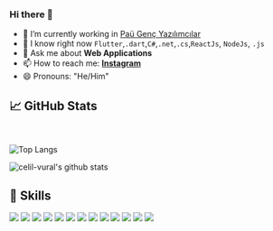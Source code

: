 
### Hi there 👋

- 🔭 I’m currently working in [Paü Genç Yazılımcılar](https://github.com/GencYazilimcilar)
- 🌱 I know right now `Flutter`,`.dart`,`C#`,`.net`,`.cs`,`ReactJs`, `NodeJs`, `.js`
- 💬 Ask me about **Web Applications**
- 📫 How to reach me: **[Instagram](https://instagram.com/celilvural__)**
- 😄 Pronouns: "He/Him"
## &#x1f4c8; GitHub Stats
<br/>

![Top Langs](https://github-readme-stats.vercel.app/api/top-langs/?username=celil-vural&layout=compact&hide=html,css,swift)

![celil-vural's github stats](https://github-readme-stats.vercel.app/api?username=celil-vural&show_icons=true&theme=tokyonight)

## 💼 Skills
![](https://img.shields.io/badge/C%23-%237210a0?style=for-the-badge&logo=c-sharp&logoColor=white)
![](https://img.shields.io/badge/Flutter-%2302569B?style=for-the-badge&logo=flutter&logoColor=white)
![](https://img.shields.io/badge/Javascript-ffb13b?style=for-the-badge&logo=javascript&logoColor=white)
![](https://img.shields.io/badge/Java-007396?style=for-the-badge&logo=Java&logoColor=white)
![](https://img.shields.io/badge/Spring-6DB33F?style=for-the-badge&logo=Spring&logoColor=white)
![](https://img.shields.io/badge/SpringBoot-6DB33F?style=for-the-badge&logo=SpringBoot&logoColor=white)
![](https://img.shields.io/badge/Node.js-339933?style=for-the-badge&logo=Node.js&logoColor=white)
![](https://img.shields.io/badge/Express-000000?style=for-the-badge&logo=Express&logoColor=white)
![](https://img.shields.io/badge/React%20JS-61DAFB?style=for-the-badge&logo=react&logoColor=white)
![](https://img.shields.io/badge/React%20Native-61DAFB?style=for-the-badge&logo=react&logoColor=white)
![](https://img.shields.io/badge/Firebase-FFCB2B?style=for-the-badge&logo=firebase&logoColor=white)
![](https://img.shields.io/badge/MongoDB-589636?style=for-the-badge&logo=mongodb&logoColor=white)
![](https://img.shields.io/badge/Postman-EF5B25?style=for-the-badge&logo=postman&logoColor=white)
